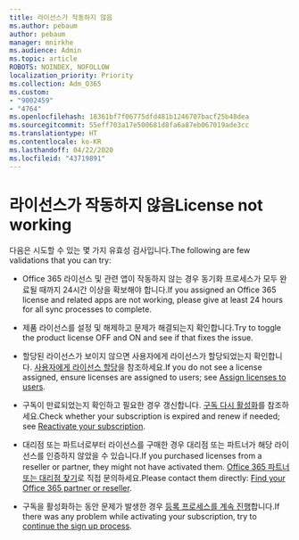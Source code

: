 ```yaml
---
title: 라이선스가 작동하지 않음
ms.author: pebaum
author: pebaum
manager: mnirkhe
ms.audience: Admin
ms.topic: article
ROBOTS: NOINDEX, NOFOLLOW
localization_priority: Priority
ms.collection: Adm_O365
ms.custom:
- "9002459"
- "4764"
ms.openlocfilehash: 18361bf7f06775dfd481b1246707bacf25b48dea
ms.sourcegitcommit: 55eff703a17e500681d8fa6a87eb067019ade3cc
ms.translationtype: HT
ms.contentlocale: ko-KR
ms.lasthandoff: 04/22/2020
ms.locfileid: "43719891"
---
```

# <a name="license-not-working"></a><span data-ttu-id="f670c-102">라이선스가 작동하지 않음</span><span class="sxs-lookup"><span data-stu-id="f670c-102">License not working</span></span>

<span data-ttu-id="f670c-103">다음은 시도할 수 있는 몇 가지 유효성 검사입니다.</span><span class="sxs-lookup"><span data-stu-id="f670c-103">The following are few validations that you can try:</span></span>

- <span data-ttu-id="f670c-104">Office 365 라이선스 및 관련 앱이 작동하지 않는 경우 동기화 프로세스가 모두 완료될 때까지 24시간 이상을 확보해야 합니다.</span><span class="sxs-lookup"><span data-stu-id="f670c-104">If you assigned an Office 365 license and related apps are not working, please give at least 24 hours for all sync processes to complete.</span></span> 

- <span data-ttu-id="f670c-105">제품 라이선스를 설정 및 해제하고 문제가 해결되는지 확인합니다.</span><span class="sxs-lookup"><span data-stu-id="f670c-105">Try to toggle the product license OFF and ON and see if that fixes the issue.</span></span> 

- <span data-ttu-id="f670c-106">할당된 라이선스가 보이지 않으면 사용자에게 라이선스가 할당되었는지 확인합니다. [사용자에게 라이선스 할당](https://docs.microsoft.com/microsoft-365/admin/manage/assign-licenses-to-users?view=o365-worldwide)을 참조하세요.</span><span class="sxs-lookup"><span data-stu-id="f670c-106">If you do not see a license assigned, ensure licenses are assigned to users; see [Assign licenses to users](https://docs.microsoft.com/microsoft-365/admin/manage/assign-licenses-to-users?view=o365-worldwide).</span></span>

- <span data-ttu-id="f670c-107">구독이 만료되었는지 확인하고 필요한 경우 갱신합니다. [구독 다시 활성화](https://docs.microsoft.com/alchemyinsights/reactivate-your-subscription)를 참조하세요.</span><span class="sxs-lookup"><span data-stu-id="f670c-107">Check whether your subscription is expired and renew if needed; see [Reactivate your subscription](https://docs.microsoft.com/alchemyinsights/reactivate-your-subscription).</span></span> 

- <span data-ttu-id="f670c-108">대리점 또는 파트너로부터 라이선스를 구매한 경우 대리점 또는 파트너가 해당 라이선스를 인증하지 않았을 수 있습니다.</span><span class="sxs-lookup"><span data-stu-id="f670c-108">If you purchased licenses from a reseller or partner, they might not have activated them.</span></span> <span data-ttu-id="f670c-109">[Office 365 파트너 또는 대리점 찾기](https://docs.microsoft.com//microsoft-365/admin/manage/find-your-partner-or-reseller)로 직접 문의하세요.</span><span class="sxs-lookup"><span data-stu-id="f670c-109">Please contact them directly: [Find your Office 365 partner or reseller](https://docs.microsoft.com//microsoft-365/admin/manage/find-your-partner-or-reseller).</span></span>

- <span data-ttu-id="f670c-110">구독을 활성화하는 동안 문제가 발생한 경우 [등록 프로세스를 계속 진행](https://go.microsoft.com/fwlink/?linkid=2126800)합니다.</span><span class="sxs-lookup"><span data-stu-id="f670c-110">If there was any problem while activating your subscription, try to [continue the sign up process](https://go.microsoft.com/fwlink/?linkid=2126800).</span></span>
